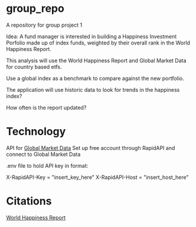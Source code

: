 # group_repo
A repository for group project 1


Idea: 
A fund manager is interested in building a Happiness Investment Porfolio made up of index funds, weighted by their overall rank in the World Happiness Report. 

This analysis will use the World Happiness Report and Global Market Data for country based etfs.

Use a global index as a benchmark to compare against the new portfolio. 

The application will use historic data to look for trends in the happiness index?

How often is the report updated?

# Technology 

API for [Global Market Data](https://rapidapi.com/attulab-attulab-default/api/global-market-data/)
Set up free account through RapidAPI and connect to Global Market Data

.env file to hold API key in format:

X-RapidAPI-Key = "insert_key_here"
X-RapidAPI-Host = "insert_host_here"

# Citations

[World Happiness Report](https://www.kaggle.com/datasets/unsdsn/world-happiness)